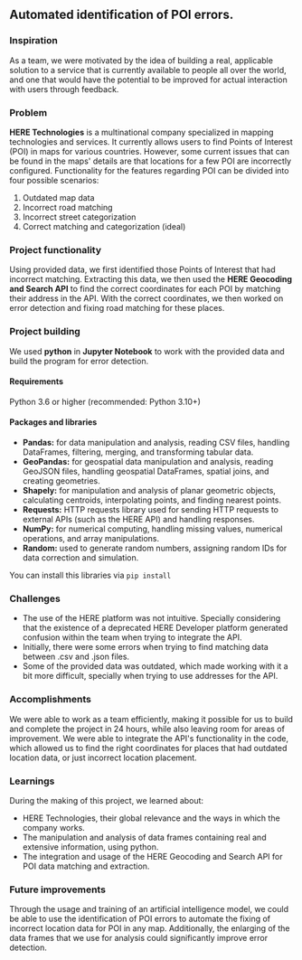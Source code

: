 ## Automated identification of POI errors.

### Inspiration
As a team, we were motivated by the idea of building a real, applicable solution to a service that is currently available to people all over the world, and one that would have the potential to be improved for actual interaction with users through feedback.

### Problem
**HERE Technologies** is a multinational company specialized in mapping technologies and services. It currently allows users to find Points of Interest (POI) in maps for various countries. However, some current issues that can be found in the maps' details are that locations for a few POI are incorrectly configured. Functionality for the features regarding POI can be divided into four possible scenarios:
1. Outdated map data
2. Incorrect road matching
3. Incorrect street categorization
4. Correct matching and categorization (ideal)

### Project functionality
Using provided data, we first identified those Points of Interest that had incorrect matching. Extracting this data, we then used the **HERE Geocoding and Search API** to find the correct coordinates for each POI by matching their address in the API. With the correct coordinates, we then worked on error detection and fixing road matching for these places.

### Project building
We used **python** in **Jupyter Notebook** to work with the provided data and build the program for error detection.
#### Requirements
Python 3.6 or higher (recommended: Python 3.10+)
#### Packages and libraries
* **Pandas:** for data manipulation and analysis, reading CSV files, handling DataFrames, filtering, merging, and transforming tabular data.
* **GeoPandas:** for geospatial data manipulation and analysis, reading GeoJSON files, handling geospatial DataFrames, spatial joins, and creating geometries.
* **Shapely:** for manipulation and analysis of planar geometric objects, calculating centroids, interpolating points, and finding nearest points.
* **Requests:** HTTP requests library used for sending HTTP requests to external APIs (such as the HERE API) and handling responses.
* **NumPy:** for numerical computing, handling missing values, numerical operations, and array manipulations.
* **Random:** used to generate random numbers, assigning random IDs for data correction and simulation.

You can install this libraries via `pip install`

### Challenges
* The use of the HERE platform was not intuitive. Specially considering that the existence of a deprecated HERE Developer platform generated confusion within the team when trying to integrate the API.
* Initially, there were some errors when trying to find matching data between .csv and .json files.
* Some of the provided data was outdated, which made working with it a bit more difficult, specially when trying to use addresses for the API.

### Accomplishments
We were able to work as a team efficiently, making it possible for us to build and complete the project in 24 hours, while also leaving room for areas of improvement. We were able to integrate the API's functionality in the code, which allowed us to find the right coordinates for places that had outdated location data, or just incorrect location placement.

### Learnings
During the making of this project, we learned about:
* HERE Technologies, their global relevance and the ways in which the company works.
* The manipulation and analysis of data frames containing real and extensive information, using python.
* The integration and usage of the HERE Geocoding and Search API for POI data matching and extraction.

### Future improvements
Through the usage and training of an artificial intelligence model, we could be able to use the identification of POI errors to automate the fixing of incorrect location data for POI in any map. Additionally, the enlarging of the data frames that we use for analysis could significantly improve error detection.

